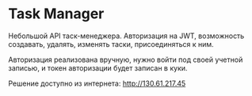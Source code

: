 # Task Manager

Небольшой API таск-менеджера. Авторизация на JWT, возможность создавать, удалять, изменять таски,
присоединяться к ним.

Авторизация реализована вручную, нужно войти под своей учетной записью, и токен авторизации будет записан в куки.

Решение доступно из интернета: http://130.61.217.45